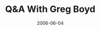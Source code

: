 ---
layout: message
category: message
series: "Da Vinci Dialogues"
title: "Q&A With Greg Boyd"
date: 2006-06-04
message_id: 67
---